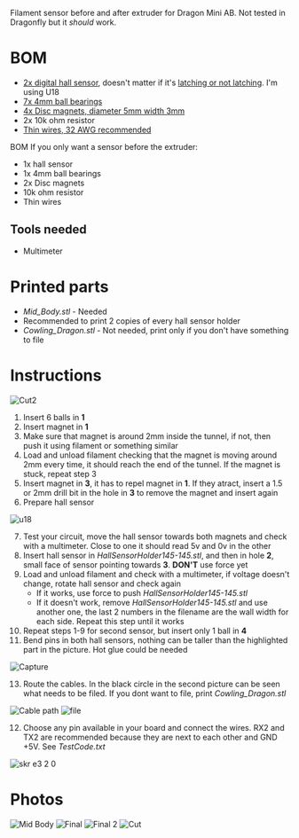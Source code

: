 Filament sensor before and after extruder for Dragon Mini AB. Not tested in Dragonfly but it _should_ work.

# BOM
  
- [2x digital hall sensor](http://aliexpress.com/item/32312432947.html), doesn't matter if it's [latching or not latching](https://maker.pro/arduino/tutorial/how-to-use-a-hall-effect-sensor-with-arduino). I'm using U18
- [7x 4mm ball bearings](http://www.aliexpress.com/item/1005002383413769.html)
- [4x Disc magnets, diameter 5mm width 3mm](https://www.aliexpress.com/item/1005002226737225.html)
- 2x 10k ohm resistor
- [Thin wires, 32 AWG recommended](https://www.aliexpress.com/item/32882386535.html)

BOM If you only want a sensor before the extruder:
- 1x hall sensor
- 1x 4mm ball bearings
- 2x Disc magnets
- 10k ohm resistor
- Thin wires

## Tools needed
- Multimeter

# Printed parts
- _Mid_Body.stl_ - Needed
- Recommended to print 2 copies of every hall sensor holder
- _Cowling_Dragon.stl_ - Not needed, print only if you don't have something to file

# Instructions
![Cut2](https://user-images.githubusercontent.com/67475249/132077526-349f1146-a096-41ef-b85d-1fae97070d25.png)
1. Insert 6 balls in **1**
2. Insert magnet in **1**
3. Make sure that magnet is around 2mm inside the tunnel, if not, then push it using filament or something similar
4. Load and unload filament checking that the magnet is moving around 2mm every time, it should reach the end of the tunnel. If the magnet is stuck, repeat step 3
5. Insert magnet in **3**, it has to repel magnet in **1**. If they atract, insert a 1.5 or 2mm drill bit in the hole in **3** to remove the magnet and insert again
6. Prepare hall sensor

 ![u18](https://user-images.githubusercontent.com/67475249/132078144-125efee8-cbf2-4fad-b4a4-a07cc85edf7b.PNG)
 
7. Test your circuit, move the hall sensor towards both magnets and check with a multimeter. Close to one it should read 5v and 0v in the other
8. Insert hall sensor in _HallSensorHolder145-145.stl_, and then in hole **2**, small face of sensor pointing towards **3**. **DON'T** use force yet
9. Load and unload filament and check with a multimeter, if voltage doesn't change, rotate hall sensor and check again
   * If it works, use force to push _HallSensorHolder145-145.stl_
   * If it doesn't work, remove _HallSensorHolder145-145.stl_ and use another one, the last 2 numbers in the filename are the wall width for each side. Repeat this step until it works
10. Repeat steps 1-9 for second sensor, but insert only 1 ball in **4**
11. Bend pins in both hall sensors, nothing can be taller than the highlighted part in the picture. Hot glue could be needed

![Capture](https://user-images.githubusercontent.com/67475249/132079892-3765e3a6-2719-4336-a23c-b147f8357271.PNG)

13. Route the cables. In the black circle in the second picture can be seen what needs to be filed. If you dont want to file, print _Cowling_Dragon.stl_


![Cable path](https://user-images.githubusercontent.com/67475249/132078872-913ee597-7d4d-4c8c-8d2f-637c7ced4135.jpeg)
![file](https://user-images.githubusercontent.com/67475249/132079048-aeaa3e7a-c9e1-4481-bddb-add37ee8c292.PNG)

 12. Choose any pin available in your board and connect the wires. RX2 and TX2 are recommended because they are next to each other and GND +5V. See _TestCode.txt_
 
 ![skr e3 2 0](https://user-images.githubusercontent.com/67475249/132079748-d0abf244-5354-479a-8e0c-bf18af6764ff.png)

# Photos
![Mid Body](https://user-images.githubusercontent.com/67475249/131930646-4e525b9a-e959-4d66-a8ba-3105bf5979fa.png)
![Final](https://user-images.githubusercontent.com/67475249/131932295-15f4ab81-08fd-4978-9525-03dfe47383a3.jpeg)
![Final 2](https://user-images.githubusercontent.com/67475249/131932313-80a32543-3dc1-4280-85ae-4797c5f7eb73.jpeg)
![Cut](https://user-images.githubusercontent.com/67475249/131930642-4eed7b00-6c50-4ca0-8c28-58445fdcd040.png)
